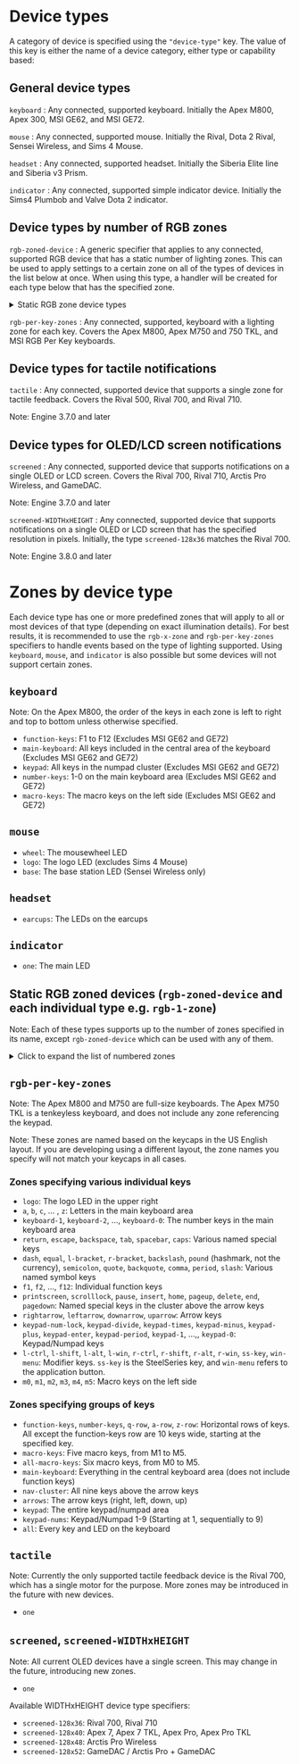 # Device types #

A category of device is specified using the `"device-type"` key. The value of this key is either the name of a device category, either type or capability based:

## General device types ##

`keyboard`
: Any connected, supported keyboard. Initially the Apex M800, Apex 300, MSI GE62, and MSI GE72.

`mouse`
: Any connected, supported mouse. Initially the Rival, Dota 2 Rival, Sensei Wireless, and Sims 4 Mouse.

`headset`
: Any connected, supported headset. Initially the Siberia Elite line and Siberia v3 Prism.

`indicator`
: Any connected, supported simple indicator device. Initially the Sims4 Plumbob and Valve Dota 2 indicator.

## Device types by number of RGB zones ##

`rgb-zoned-device`
: A generic specifier that applies to any connected, supported RGB device that has a static number of lighting zones.  This can be used to apply settings to a certain zone on all of the types of devices in the list below at once.  When using this type, a handler will be created for each type below that has the specified zone.

<details>
  <summary>Static RGB zone device types</summary>

  1. `rgb-1-zone`: Any connected, supported, single zone RGB device.  Covers the Siberia Elite line of headsets, Siberia v3 Prism, Sims 4 line of products, Rival 100, and Rival 110.

  2. `rgb-2-zone`: Any connected, supported, dual zone RGB device.  Covers the Rival, Rival 300, Rival 500, and Rival 700 mice lines, Arctis 5, Arctis Pro, QCK Prism Cloth line of mousepads.

  3. `rgb-3-zone`: Any connected, supported, three zone RGB device. Covers the Sensei Wireless mouse and MSI 3 Zone RGB Keyboard.

  4. `rgb-5-zone`: Any connected, supported, five zone RGB device. Covers the Apex 150, Apex 300, and MSI GT72 keyboards.

  5. `rgb-8-zone`: Any connected, supported, eight zone RGB device.  Covers the Rival 600 and Rival 650 mice.

  6. `rgb-12-zone`: Any connected, supported, twelve zone RGB device.  Covers the QCK Prism mousepad.

  7. `rgb-17-zone`: Any connected, supported, seventeen zone RGB device.  Covers the MSI Z270 Gaming Pro Carbon motherboard.

  8. `rgb-24-zone`: Any connected, supported, twenty-four zone RGB device.  Covers the MSI Mystic Light.

  9. `rgb-103-zone`: Any connected, supported, one hundred three zone RGB device.  Covers the MSI MPG27C and MPG27CQ monitors.
</details>

`rgb-per-key-zones`
: Any connected, supported, keyboard with a lighting zone for each key.  Covers the Apex M800, Apex M750 and 750 TKL, and MSI RGB Per Key keyboards.

## Device types for tactile notifications ##

`tactile`
: Any connected, supported device that supports a single zone for tactile feedback.  Covers the Rival 500, Rival 700, and Rival 710.

Note: Engine 3.7.0 and later

## Device types for OLED/LCD screen notifications ##

`screened`
: Any connected, supported device that supports notifications on a single OLED or LCD screen.  Covers the Rival 700, Rival 710, Arctis Pro Wireless, and GameDAC.

Note: Engine 3.7.0 and later

`screened-WIDTHxHEIGHT`
: Any connected, supported device that supports notifications on a single OLED or LCD screen that has the specified resolution in pixels.  Initially, the type `screened-128x36` matches the Rival 700.

Note: Engine 3.8.0 and later

# Zones by device type #

Each device type has one or more predefined zones that will apply to all or most devices of that type (depending on exact illumination details).  For best results, it is recommended to use the `rgb-x-zone` and `rgb-per-key-zones` specifiers to handle events based on the type of lighting supported.  Using `keyboard`, `mouse`, and `indicator` is also possible but some devices will not support certain zones.

## `keyboard` ##

Note: On the Apex M800, the order of the keys in each zone is left to right and top to bottom unless otherwise specified.

* `function-keys`: F1 to F12 (Excludes MSI GE62 and GE72)
* `main-keyboard`: All keys included in the central area of the keyboard  (Excludes MSI GE62 and GE72)
* `keypad`: All keys in the numpad cluster (Excludes MSI GE62 and GE72)
* `number-keys`: 1-0 on the main keyboard area (Excludes MSI GE62 and GE72)
* `macro-keys`: The macro keys on the left side (Excludes MSI GE62 and GE72)

## `mouse` ##

* `wheel`: The mousewheel LED
* `logo`: The logo LED (excludes Sims 4 Mouse)
* `base`: The base station LED (Sensei Wireless only)

## `headset` ##

* `earcups`: The LEDs on the earcups

## `indicator` ##

* `one`: The main LED

## Static RGB zoned devices (`rgb-zoned-device` and each individual type e.g. `rgb-1-zone`) ##

Note: Each of these types supports up to the number of zones specified in its name, except `rgb-zoned-device` which can be used with any of them.

<details>
	<summary>Click to expand the list of numbered zones</summary>

  `one`
  `two`
  `three`
  `four`
  `five`
  `six`
  `seven`
  `eight`
  `nine`
  `ten`
  `eleven`
  `twelve`
  `thirteen`
  `fourteen`
  `fifteen`
  `sixteen`
  `seventeen`
  `eighteen`
  `nineteen`
  `twenty`
  `twenty-one`
  `twenty-two`
  `twenty-three`
  `twenty-four`
  `twenty-five`
  `twenty-six`
  `twenty-seven`
  `twenty-eight`
  `twenty-nine`
  `thirty`
  `thirty-one`
  `thirty-two`
  `thirty-three`
  `thirty-four`
  `thirty-five`
  `thirty-six`
  `thirty-seven`
  `thirty-eight`
  `thirty-nine`
  `forty`
  `forty-one`
  `forty-two`
  `forty-three`
  `forty-four`
  `forty-five`
  `forty-six`
  `forty-seven`
  `forty-eight`
  `forty-nine`
  `fifty`
  `fifty-one`
  `fifty-two`
  `fifty-three`
  `fifty-four`
  `fifty-five`
  `fifty-six`
  `fifty-seven`
  `fifty-eight`
  `fifty-nine`
  `sixty`
  `sixty-one`
  `sixty-two`
  `sixty-three`
  `sixty-four`
  `sixty-five`
  `sixty-six`
  `sixty-seven`
  `sixty-eight`
  `sixty-nine`
  `seventy`
  `seventy-one`
  `seventy-two`
  `seventy-three`
  `seventy-four`
  `seventy-five`
  `seventy-six`
  `seventy-seven`
  `seventy-eight`
  `seventy-nine`
  `eighty`
  `eighty-one`
  `eighty-two`
  `eighty-three`
  `eighty-four`
  `eighty-five`
  `eighty-six`
  `eighty-seven`
  `eighty-eight`
  `eighty-nine`
  `ninety`
  `ninety-one`
  `ninety-two`
  `ninety-three`
  `ninety-four`
  `ninety-five`
  `ninety-six`
  `ninety-seven`
  `ninety-eight`
  `ninety-nine`
  `one-hundred`
  `one-hundred-one`
  `one-hundred-two`
  `one-hundred-three`
</details>

## `rgb-per-key-zones` ##

Note: The Apex M800 and M750 are full-size keyboards.  The Apex M750 TKL is a tenkeyless keyboard, and does not include any zone referencing the keypad.

Note: These zones are named based on the keycaps in the US English layout.  If you are developing using a different layout, the zone names you specify will not match your keycaps in all cases.

### Zones specifying various individual keys ###

* `logo`: The logo LED in the upper right
* `a`, `b`, `c`, ... , `z`: Letters in the main keyboard area
* `keyboard-1`, `keyboard-2`, ..., `keyboard-0`: The number keys in the main keyboard area
* `return`, `escape`, `backspace`, `tab`, `spacebar`, `caps`: Various named special keys
* `dash`, `equal`, `l-bracket`, `r-bracket`, `backslash`, `pound` (hashmark, not the currency), `semicolon`, `quote`, `backquote`, `comma`, `period`, `slash`: Various named symbol keys
* `f1`, `f2`, ..., `f12`: Individual function keys
* `printscreen`, `scrolllock`, `pause`, `insert`, `home`, `pageup`, `delete`, `end`, `pagedown`: Named special keys in the cluster above the arrow keys
* `rightarrow`, `leftarrow`, `downarrow`, `uparrow`: Arrow keys
* `keypad-num-lock`, `keypad-divide`, `keypad-times`, `keypad-minus`, `keypad-plus`, `keypad-enter`, `keypad-period`, `keypad-1`, ...,, `keypad-0`: Keypad/Numpad keys
* `l-ctrl`, `l-shift`, `l-alt`, `l-win`, `r-ctrl`, `r-shift`, `r-alt`, `r-win`, `ss-key`, `win-menu`: Modifier keys.  `ss-key` is the SteelSeries key, and `win-menu` refers to the application button.
* `m0`, `m1`, `m2`, `m3`, `m4`, `m5`: Macro keys on the left side

### Zones specifying groups of keys ###

* `function-keys`, `number-keys`, `q-row`, `a-row`, `z-row`: Horizontal rows of keys.  All except the function-keys row are 10 keys wide, starting at the specified key.
* `macro-keys`: Five macro keys, from M1 to M5.
* `all-macro-keys`: Six macro keys, from M0 to M5.
* `main-keyboard`: Everything in the central keyboard area (does not include function keys)
* `nav-cluster`: All nine keys above the arrow keys
* `arrows`: The arrow keys (right, left, down, up)
* `keypad`: The entire keypad/numpad area
* `keypad-nums`: Keypad/Numpad 1-9 (Starting at 1, sequentially to 9)
* `all`: Every key and LED on the keyboard

## `tactile`

Note: Currently the only supported tactile feedback device is the Rival 700, which has a single motor for the purpose.  More zones may be introduced in the future with new devices.

* `one`

## `screened`, `screened-WIDTHxHEIGHT`

Note: All current OLED devices have a single screen.  This may change in the future, introducing new zones.

* `one`

Available WIDTHxHEIGHT device type specifiers:

* `screened-128x36`: Rival 700, Rival 710
* `screened-128x40`: Apex 7, Apex 7 TKL, Apex Pro, Apex Pro TKL
* `screened-128x48`: Arctis Pro Wireless
* `screened-128x52`: GameDAC / Arctis Pro + GameDAC
